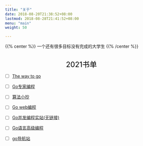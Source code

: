 ```yaml
---
title: "关于"
date: 2018-08-20T21:38:52+08:00
lastmod: 2018-08-28T21:41:52+08:00
menu: "main"
weight: 50

---
```


{{% center %}}
一个还有很多目标没有完成的大学生
{{% /center %}}
<br/><br/>

<center><font color=black size=5>2021书单</font></center>

* [ ] [The way to go]( https://learnku.com/docs/the-way-to-go/preface/3561)
* [ ] [Go专家编程](https://www.bookstack.cn/read/GoExpertProgramming/README.md)
* [ ] [算法小抄 ](https://labuladong.gitee.io/algo/)
* [ ] [Go web编程](https://www.kancloud.cn/kancloud/web-application-with-golang/44105)
* [ ] [Go并发编程实站(无链接)]()
* [ ] [Go语言高级编程](https://chai2010.cn/advanced-go-programming-book/)

* [ ] [go导航站]( http://wen.topgoer.com/)